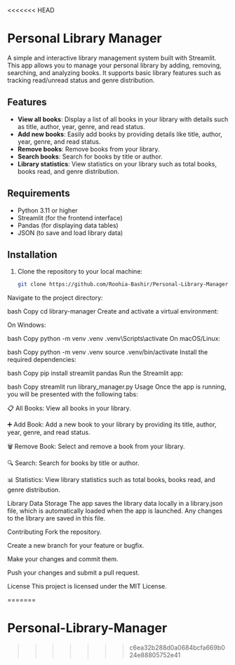 <<<<<<< HEAD
# Personal Library Manager

A simple and interactive library management system built with Streamlit. This app allows you to manage your personal library by adding, removing, searching, and analyzing books. It supports basic library features such as tracking read/unread status and genre distribution.

## Features

- **View all books**: Display a list of all books in your library with details such as title, author, year, genre, and read status.
- **Add new books**: Easily add books by providing details like title, author, year, genre, and read status.
- **Remove books**: Remove books from your library.
- **Search books**: Search for books by title or author.
- **Library statistics**: View statistics on your library such as total books, books read, and genre distribution.

## Requirements

- Python 3.11 or higher
- Streamlit (for the frontend interface)
- Pandas (for displaying data tables)
- JSON (to save and load library data)

## Installation

1. Clone the repository to your local machine:
   ```bash
   git clone https://github.com/Roohia-Bashir/Personal-Library-Manager.git
Navigate to the project directory:

bash
Copy
cd library-manager
Create and activate a virtual environment:

On Windows:

bash
Copy
python -m venv .venv
.venv\Scripts\activate
On macOS/Linux:

bash
Copy
python -m venv .venv
source .venv/bin/activate
Install the required dependencies:

bash
Copy
pip install streamlit pandas
Run the Streamlit app:

bash
Copy
streamlit run library_manager.py
Usage
Once the app is running, you will be presented with the following tabs:

📋 All Books: View all books in your library.

➕ Add Book: Add a new book to your library by providing its title, author, year, genre, and read status.

🗑️ Remove Book: Select and remove a book from your library.

🔍 Search: Search for books by title or author.

📊 Statistics: View library statistics such as total books, books read, and genre distribution.

Library Data Storage
The app saves the library data locally in a library.json file, which is automatically loaded when the app is launched. Any changes to the library are saved in this file.

Contributing
Fork the repository.

Create a new branch for your feature or bugfix.

Make your changes and commit them.

Push your changes and submit a pull request.

License
This project is licensed under the MIT License.

=======
# Personal-Library-Manager
>>>>>>> c6ea32b288d0a0684bcfa669b024e88805752e41

